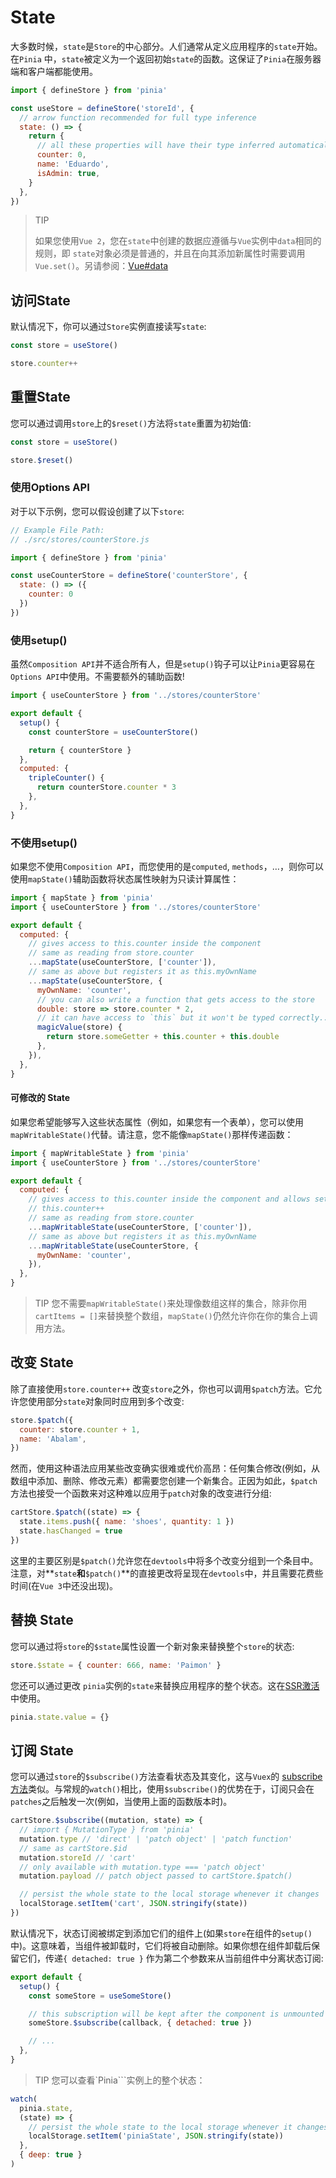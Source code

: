# State

大多数时候，`state`是`Store`的中心部分。人们通常从定义应用程序的`state`开始。在`Pinia` 中，`state`被定义为一个返回初始`state`的函数。这保证了`Pinia`在服务器端和客户端都能使用。

```js
import { defineStore } from 'pinia'

const useStore = defineStore('storeId', {
  // arrow function recommended for full type inference
  state: () => {
    return {
      // all these properties will have their type inferred automatically
      counter: 0,
      name: 'Eduardo',
      isAdmin: true,
    }
  },
})
```

> TIP
>
> 如果您使用`Vue 2`，您在`state`中创建的数据应遵循与`Vue`实例中`data`相同的规则，即 `state`对象必须是普通的，并且在向其添加新属性时需要调用`Vue.set()`。另请参阅：[Vue#data](https://vuejs.org/v2/api/#data)



## 访问State

默认情况下，你可以通过`Store`实例直接读写`state`:

```js
const store = useStore()

store.counter++
```



## 重置State

您可以通过调用`store`上的`$reset()`方法将`state`重置为初始值:

```js
const store = useStore()

store.$reset()
```

### 使用Options API

对于以下示例，您可以假设创建了以下`store`:

```js
// Example File Path:
// ./src/stores/counterStore.js

import { defineStore } from 'pinia'

const useCounterStore = defineStore('counterStore', {
  state: () => ({
    counter: 0
  })
})
```

### 使用setup()

虽然`Composition API`并不适合所有人，但是`setup()`钩子可以让`Pinia`更容易在`Options API`中使用。不需要额外的辅助函数!

```js
import { useCounterStore } from '../stores/counterStore'

export default {
  setup() {
    const counterStore = useCounterStore()

    return { counterStore }
  },
  computed: {
    tripleCounter() {
      return counterStore.counter * 3
    },
  },
}
```

### 不使用setup()

如果您不使用`Composition API`，而您使用的是`computed`, `methods`，…，则你可以使用`mapState()`辅助函数将状态属性映射为只读计算属性：

```js
import { mapState } from 'pinia'
import { useCounterStore } from '../stores/counterStore'

export default {
  computed: {
    // gives access to this.counter inside the component
    // same as reading from store.counter
    ...mapState(useCounterStore, ['counter']),
    // same as above but registers it as this.myOwnName
    ...mapState(useCounterStore, {
      myOwnName: 'counter',
      // you can also write a function that gets access to the store
      double: store => store.counter * 2,
      // it can have access to `this` but it won't be typed correctly...
      magicValue(store) {
        return store.someGetter + this.counter + this.double
      },
    }),
  },
}
```

#### 可修改的 State

如果您希望能够写入这些状态属性（例如，如果您有一个表单），您可以使用`mapWritableState()`代替。请注意，您不能像`mapState()`那样传递函数：

```js
import { mapWritableState } from 'pinia'
import { useCounterStore } from '../stores/counterStore'

export default {
  computed: {
    // gives access to this.counter inside the component and allows setting it
    // this.counter++
    // same as reading from store.counter
    ...mapWritableState(useCounterStore, ['counter']),
    // same as above but registers it as this.myOwnName
    ...mapWritableState(useCounterStore, {
      myOwnName: 'counter',
    }),
  },
}
```

> TIP
> 您不需要`mapWritableState()`来处理像数组这样的集合，除非你用`cartItems = []`来替换整个数组，`mapState()`仍然允许你在你的集合上调用方法。



## 改变 State

除了直接使用`store.counter++` 改变`store`之外，你也可以调用`$patch`方法。它允许您使用部分`state`对象同时应用到多个改变:

```js
store.$patch({
  counter: store.counter + 1,
  name: 'Abalam',
})
```

然而，使用这种语法应用某些改变确实很难或代价高昂：任何集合修改(例如，从数组中添加、删除、修改元素）都需要您创建一个新集合。正因为如此，`$patch`方法也接受一个函数来对这种难以应用于`patch`对象的改变进行分组:

```js
cartStore.$patch((state) => {
  state.items.push({ name: 'shoes', quantity: 1 })
  state.hasChanged = true
})
```

这里的主要区别是`$patch()`允许您在`devtools`中将多个改变分组到一个条目中。注意，对**`state`**和**`$patch()`**的直接更改将呈现在`devtools`中，并且需要花费些时间(在`Vue 3`中还没出现)。



## 替换 State

您可以通过将`store`的`$state`属性设置一个新对象来替换整个`store`的状态:

```js
store.$state = { counter: 666, name: 'Paimon' }
```

您还可以通过更改 `pinia`实例的`state`来替换应用程序的整个状态。这在[SSR激活](https://baimingxuan.net/pinia-doc-cn/ssr/vue-and-vite.html#%E7%8A%B6%E6%80%81%E6%B3%A8%E6%B0%B4)中使用。

```js
pinia.state.value = {}
```



## 订阅 State

您可以通过`store`的`$subscribe()`方法查看状态及其变化，这与`Vuex`的 [subscribe 方法](https://vuex.vuejs.org/zh/api/index.html#subscribe)类似。与常规的`watch()`相比，使用`$subscribe()`的优势在于，订阅只会在`patches`之后触发一次(例如，当使用上面的函数版本时)。

```js
cartStore.$subscribe((mutation, state) => {
  // import { MutationType } from 'pinia'
  mutation.type // 'direct' | 'patch object' | 'patch function'
  // same as cartStore.$id
  mutation.storeId // 'cart'
  // only available with mutation.type === 'patch object'
  mutation.payload // patch object passed to cartStore.$patch()

  // persist the whole state to the local storage whenever it changes
  localStorage.setItem('cart', JSON.stringify(state))
})
```

默认情况下，状态订阅被绑定到添加它们的组件上(如果`store`在组件的`setup()`中)。这意味着，当组件被卸载时，它们将被自动删除。如果你想在组件卸载后保留它们，传递`{ detached: true }` 作为第二个参数来从当前组件中分离状态订阅:

```js
export default {
  setup() {
    const someStore = useSomeStore()

    // this subscription will be kept after the component is unmounted
    someStore.$subscribe(callback, { detached: true })

    // ...
  },
}
```

> TIP
> 您可以查看`Pinia```实例上的整个状态：

```js
watch(
  pinia.state,
  (state) => {
    // persist the whole state to the local storage whenever it changes
    localStorage.setItem('piniaState', JSON.stringify(state))
  },
  { deep: true }
)
```

